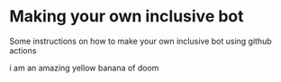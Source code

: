 # Making your own inclusive bot

Some instructions on how to make your own inclusive bot using github actions 

i am an amazing yellow banana of doom
